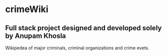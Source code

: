 # crimeWiki
## Full stack project designed and developed solely by Anupam Khosla  

Wikipedea of major criminals, criminal organizations and crime evets.
